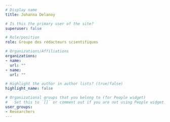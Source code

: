 ```yaml
---
# Display name
title: Johanna Delanoy

# Is this the primary user of the site?
superuser: false

# Role/position
role: Groupe des rédacteurs scientifiques

# Organizations/Affiliations
organizations:
- name:  
  url: ""
- name:  
  url: ""

# Highlight the author in author lists? (true/false)
highlight_name: false

# Organizational groups that you belong to (for People widget)
#   Set this to `[]` or comment out if you are not using People widget.
user_groups:
- Researchers
---
```

